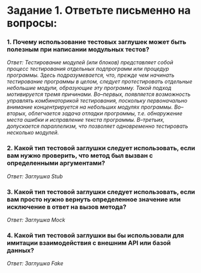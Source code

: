 # **Задание 1. Ответьте письменно на вопросы:**

### 1. **Почему использование тестовых заглушек может быть полезным при написании модульных тестов?**

_Ответ: Тестирование модулей (или блоков) представляет собой процесс тестирования отдельных подпрограмм или процедур программы. Здесь подразумевается, что, прежде чем начинать тестирование программы в целом, следует протестировать отдельные небольшие модули, образующие эту программу. Такой подход мотивируется тремя причинами. Во–первых, появляется возможность управлять комбинаторикой тестирования, поскольку первоначально внимание концентрируется на небольших модулях программы. Во–вторых, облегчается задача отладки программы, т.е. обнаружение места ошибки и исправление текста программы. В–третьих, допускается параллелизм, что позволяет одновременно тестировать несколько модулей._

### 2. **Какой тип тестовой заглушки следует использовать, если вам нужно проверить, что метод был вызван с определенными аргументами?**

_Ответ: Заглушка Stub_

### 3. Какой тип тестовой заглушки следует использовать, если вам просто нужно вернуть определенное значение или исключение в ответ на вызов метода?

_Ответ: Заглушка Mock_

### 4. Какой тип тестовой заглушки вы бы использовали для имитации взаимодействия с внешним API или базой данных?

_Ответ: Заглушка Fake_